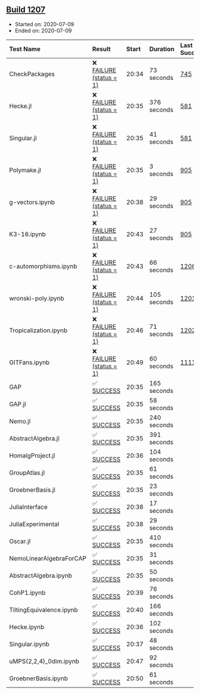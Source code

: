 ## [Build 1207](https://oscarci.mathematik.uni-kl.de/job/oscar-julia-1.4/1207/)

* Started on: 2020-07-09
* Ended on: 2020-07-09

| Test Name    | Result | Start | Duration | Last Success | First Failure |
|:-------------|:-------|:------|:---------|:-------------|:--------------|
| CheckPackages | ❌ [FAILURE (status = 1)](https://oscarci.mathematik.uni-kl.de/job/oscar-julia-1.4/1207/artifact/logs/build-1207/CheckPackages.log) | 20:34 | 73 seconds | [745](https://oscarci.mathematik.uni-kl.de/job/oscar-julia-1.4/745/) | [746](https://oscarci.mathematik.uni-kl.de/job/oscar-julia-1.4/746/) |
| Hecke.jl | ❌ [FAILURE (status = 1)](https://oscarci.mathematik.uni-kl.de/job/oscar-julia-1.4/1207/artifact/logs/build-1207/Hecke.jl.log) | 20:35 | 376 seconds | [581](https://oscarci.mathematik.uni-kl.de/job/oscar-julia-1.4/581/) | [582](https://oscarci.mathematik.uni-kl.de/job/oscar-julia-1.4/582/) |
| Singular.jl | ❌ [FAILURE (status = 1)](https://oscarci.mathematik.uni-kl.de/job/oscar-julia-1.4/1207/artifact/logs/build-1207/Singular.jl.log) | 20:35 | 41 seconds | [581](https://oscarci.mathematik.uni-kl.de/job/oscar-julia-1.4/581/) | [582](https://oscarci.mathematik.uni-kl.de/job/oscar-julia-1.4/582/) |
| Polymake.jl | ❌ [FAILURE (status = 1)](https://oscarci.mathematik.uni-kl.de/job/oscar-julia-1.4/1207/artifact/logs/build-1207/Polymake.jl.log) | 20:35 | 3 seconds | [905](https://oscarci.mathematik.uni-kl.de/job/oscar-julia-1.4/905/) | [907](https://oscarci.mathematik.uni-kl.de/job/oscar-julia-1.4/907/) |
| g-vectors.ipynb | ❌ [FAILURE (status = 1)](https://oscarci.mathematik.uni-kl.de/job/oscar-julia-1.4/1207/artifact/logs/build-1207/g-vectors.ipynb.log) | 20:38 | 29 seconds | [905](https://oscarci.mathematik.uni-kl.de/job/oscar-julia-1.4/905/) | [907](https://oscarci.mathematik.uni-kl.de/job/oscar-julia-1.4/907/) |
| K3-16.ipynb | ❌ [FAILURE (status = 1)](https://oscarci.mathematik.uni-kl.de/job/oscar-julia-1.4/1207/artifact/logs/build-1207/K3-16.ipynb.log) | 20:43 | 27 seconds | [905](https://oscarci.mathematik.uni-kl.de/job/oscar-julia-1.4/905/) | [907](https://oscarci.mathematik.uni-kl.de/job/oscar-julia-1.4/907/) |
| c-automorphisms.ipynb | ❌ [FAILURE (status = 1)](https://oscarci.mathematik.uni-kl.de/job/oscar-julia-1.4/1207/artifact/logs/build-1207/c-automorphisms.ipynb.log) | 20:43 | 66 seconds | [1206](https://oscarci.mathematik.uni-kl.de/job/oscar-julia-1.4/1206/) | [1207](https://oscarci.mathematik.uni-kl.de/job/oscar-julia-1.4/1207/) |
| wronski-poly.ipynb | ❌ [FAILURE (status = 1)](https://oscarci.mathematik.uni-kl.de/job/oscar-julia-1.4/1207/artifact/logs/build-1207/wronski-poly.ipynb.log) | 20:44 | 105 seconds | [1201](https://oscarci.mathematik.uni-kl.de/job/oscar-julia-1.4/1201/) | [1202](https://oscarci.mathematik.uni-kl.de/job/oscar-julia-1.4/1202/) |
| Tropicalization.ipynb | ❌ [FAILURE (status = 1)](https://oscarci.mathematik.uni-kl.de/job/oscar-julia-1.4/1207/artifact/logs/build-1207/Tropicalization.ipynb.log) | 20:46 | 71 seconds | [1202](https://oscarci.mathematik.uni-kl.de/job/oscar-julia-1.4/1202/) | [1203](https://oscarci.mathematik.uni-kl.de/job/oscar-julia-1.4/1203/) |
| GITFans.ipynb | ❌ [FAILURE (status = 1)](https://oscarci.mathematik.uni-kl.de/job/oscar-julia-1.4/1207/artifact/logs/build-1207/GITFans.ipynb.log) | 20:49 | 60 seconds | [1111](https://oscarci.mathematik.uni-kl.de/job/oscar-julia-1.4/1111/) | [1112](https://oscarci.mathematik.uni-kl.de/job/oscar-julia-1.4/1112/) |
| GAP | ✅ [SUCCESS](https://oscarci.mathematik.uni-kl.de/job/oscar-julia-1.4/1207/artifact/logs/build-1207/GAP.log) | 20:35 | 165 seconds |  |  |
| GAP.jl | ✅ [SUCCESS](https://oscarci.mathematik.uni-kl.de/job/oscar-julia-1.4/1207/artifact/logs/build-1207/GAP.jl.log) | 20:35 | 58 seconds |  |  |
| Nemo.jl | ✅ [SUCCESS](https://oscarci.mathematik.uni-kl.de/job/oscar-julia-1.4/1207/artifact/logs/build-1207/Nemo.jl.log) | 20:35 | 240 seconds |  |  |
| AbstractAlgebra.jl | ✅ [SUCCESS](https://oscarci.mathematik.uni-kl.de/job/oscar-julia-1.4/1207/artifact/logs/build-1207/AbstractAlgebra.jl.log) | 20:35 | 391 seconds |  |  |
| HomalgProject.jl | ✅ [SUCCESS](https://oscarci.mathematik.uni-kl.de/job/oscar-julia-1.4/1207/artifact/logs/build-1207/HomalgProject.jl.log) | 20:36 | 104 seconds |  |  |
| GroupAtlas.jl | ✅ [SUCCESS](https://oscarci.mathematik.uni-kl.de/job/oscar-julia-1.4/1207/artifact/logs/build-1207/GroupAtlas.jl.log) | 20:35 | 61 seconds |  |  |
| GroebnerBasis.jl | ✅ [SUCCESS](https://oscarci.mathematik.uni-kl.de/job/oscar-julia-1.4/1207/artifact/logs/build-1207/GroebnerBasis.jl.log) | 20:35 | 23 seconds |  |  |
| JuliaInterface | ✅ [SUCCESS](https://oscarci.mathematik.uni-kl.de/job/oscar-julia-1.4/1207/artifact/logs/build-1207/JuliaInterface.log) | 20:38 | 17 seconds |  |  |
| JuliaExperimental | ✅ [SUCCESS](https://oscarci.mathematik.uni-kl.de/job/oscar-julia-1.4/1207/artifact/logs/build-1207/JuliaExperimental.log) | 20:38 | 29 seconds |  |  |
| Oscar.jl | ✅ [SUCCESS](https://oscarci.mathematik.uni-kl.de/job/oscar-julia-1.4/1207/artifact/logs/build-1207/Oscar.jl.log) | 20:35 | 410 seconds |  |  |
| NemoLinearAlgebraForCAP | ✅ [SUCCESS](https://oscarci.mathematik.uni-kl.de/job/oscar-julia-1.4/1207/artifact/logs/build-1207/NemoLinearAlgebraForCAP.log) | 20:35 | 31 seconds |  |  |
| AbstractAlgebra.ipynb | ✅ [SUCCESS](https://oscarci.mathematik.uni-kl.de/job/oscar-julia-1.4/1207/artifact/logs/build-1207/AbstractAlgebra.ipynb.log) | 20:35 | 50 seconds |  |  |
| CohP1.ipynb | ✅ [SUCCESS](https://oscarci.mathematik.uni-kl.de/job/oscar-julia-1.4/1207/artifact/logs/build-1207/CohP1.ipynb.log) | 20:39 | 76 seconds |  |  |
| TiltingEquivalence.ipynb | ✅ [SUCCESS](https://oscarci.mathematik.uni-kl.de/job/oscar-julia-1.4/1207/artifact/logs/build-1207/TiltingEquivalence.ipynb.log) | 20:40 | 166 seconds |  |  |
| Hecke.ipynb | ✅ [SUCCESS](https://oscarci.mathematik.uni-kl.de/job/oscar-julia-1.4/1207/artifact/logs/build-1207/Hecke.ipynb.log) | 20:36 | 102 seconds |  |  |
| Singular.ipynb | ✅ [SUCCESS](https://oscarci.mathematik.uni-kl.de/job/oscar-julia-1.4/1207/artifact/logs/build-1207/Singular.ipynb.log) | 20:37 | 48 seconds |  |  |
| uMPS(2,2,4)_0dim.ipynb | ✅ [SUCCESS](https://oscarci.mathematik.uni-kl.de/job/oscar-julia-1.4/1207/artifact/logs/build-1207/uMPS-2-2-4-_0dim.ipynb.log) | 20:47 | 92 seconds |  |  |
| GroebnerBasis.ipynb | ✅ [SUCCESS](https://oscarci.mathematik.uni-kl.de/job/oscar-julia-1.4/1207/artifact/logs/build-1207/GroebnerBasis.ipynb.log) | 20:50 | 61 seconds |  |  |
